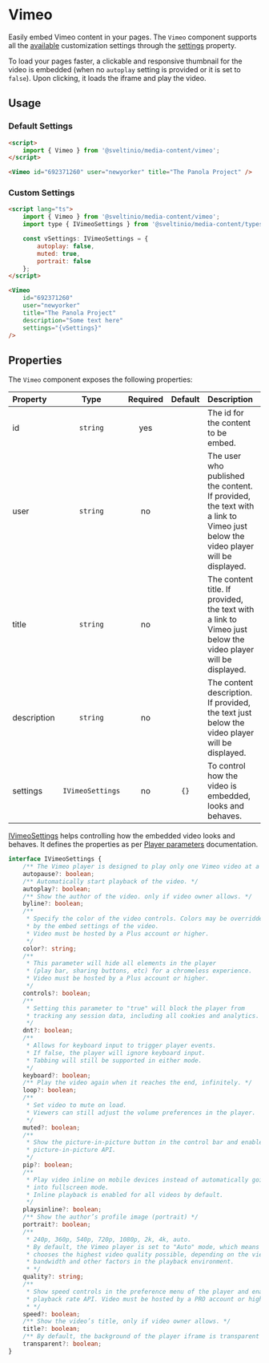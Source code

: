 # Vimeo

Easily embed Vimeo content in your pages. The `Vimeo` component supports all the [available](https://vimeo.zendesk.com/hc/en-us/articles/360001494447-Player-parameters-overview) customization settings through the [settings](#properties) property.

To load your pages faster, a clickable and responsive thumbnail for the video is embedded (when no `autoplay` setting is provided or it is set to `false`). Upon clicking, it loads the iframe and play the video.

## Usage

### Default Settings

```html
<script>
    import { Vimeo } from '@sveltinio/media-content/vimeo';
</script>

<Vimeo id="692371260" user="newyorker" title="The Panola Project" />
```

### Custom Settings

```html
<script lang="ts">
    import { Vimeo } from '@sveltinio/media-content/vimeo';
    import type { IVimeoSettings } from '@sveltinio/media-content/types';

    const vSettings: IVimeoSettings = {
        autoplay: false,
        muted: true,
        portrait: false
    };
</script>

<Vimeo
    id="692371260"
    user="newyorker"
    title="The Panola Project"
    description="Some text here"
    settings="{vSettings}"
/>
```

## Properties

The `Vimeo` component exposes the following properties:

| Property    | Type             | Required | Default | Description                                                                                                                   |
| :---------- | :--------------: | :------: | :-----: | :---------------------------------------------------------------------------------------------------------------------------- |
| id          | `string`         |   yes    |         | The id for the content to be embed.                                                                                           |
| user        | `string`         |    no    |         | The user who published the content. If provided, the text with a link to Vimeo just below the video player will be displayed. |
| title       | `string`         |    no    |         | The content title. If provided, the text with a link to Vimeo just below the video player will be displayed.                  |
| description | `string`         |    no    |         | The content description. If provided, the text just below the video player will be displayed.                                 |
| settings    | `IVimeoSettings` |    no    |  `{}`   | To control how the video is embedded, looks and behaves.                                                                      |

[IVimeoSettings] helps controlling how the embedded video looks and behaves. It defines the properties as per [Player parameters] documentation.

```typescript
interface IVimeoSettings {
    /** The Vimeo player is designed to play only one Vimeo video at a time. */
    autopause?: boolean;
    /** Automatically start playback of the video. */
    autoplay?: boolean;
    /** Show the author of the video. only if video owner allows. */
    byline?: boolean;
    /**
     * Specify the color of the video controls. Colors may be overridden
     * by the embed settings of the video.
     * Video must be hosted by a Plus account or higher.
     */
    color?: string;
    /**
     * This parameter will hide all elements in the player
     * (play bar, sharing buttons, etc) for a chromeless experience.
     * Video must be hosted by a Plus account or higher.
     */
    controls?: boolean;
    /**
     * Setting this parameter to "true" will block the player from
     * tracking any session data, including all cookies and analytics.
     */
    dnt?: boolean;
    /**
     * Allows for keyboard input to trigger player events.
     * If false, the player will ignore keyboard input.
     * Tabbing will still be supported in either mode.
     */
    keyboard?: boolean;
    /** Play the video again when it reaches the end, infinitely. */
    loop?: boolean;
    /**
     * Set video to mute on load.
     * Viewers can still adjust the volume preferences in the player.
     */
    muted?: boolean;
    /**
     * Show the picture-in-picture button in the control bar and enable the
     * picture-in-picture API.
     */
    pip?: boolean;
    /**
     * Play video inline on mobile devices instead of automatically going
     * into fullscreen mode.
     * Inline playback is enabled for all videos by default.
     */
    playsinline?: boolean;
    /** Show the author’s profile image (portrait) */
    portrait?: boolean;
    /**
     * 240p, 360p, 540p, 720p, 1080p, 2k, 4k, auto.
     * By default, the Vimeo player is set to "Auto" mode, which means it
     * chooses the highest video quality possible, depending on the viewer's
     * bandwidth and other factors in the playback environment.
     * */
    quality?: string;
    /**
     * Show speed controls in the preference menu of the player and enable
     * playback rate API. Video must be hosted by a PRO account or higher.
     * */
    speed?: boolean;
    /** Show the video’s title, only if video owner allows. */
    title?: boolean;
    /** By default, the background of the player iframe is transparent on Vimeo. */
    transparent?: boolean;
}
```

[IVimeoSettings]: https://github.com/sveltinio/components-library/blob/18ede68676db0841baf0a122d20845f9ff3279b6/packages/media-content/src/lib/types.ts#L250-L316
[Player parameters]: https://vimeo.zendesk.com/hc/en-us/articles/360001494447-Player-parameters-overview

